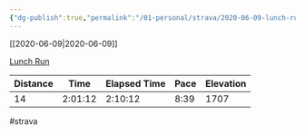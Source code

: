```yaml
---
{"dg-publish":true,"permalink":"/01-personal/strava/2020-06-09-lunch-run/"}
---
```



[[2020-06-09\|2020-06-09]]

[Lunch Run](https://www.strava.com/activities/3590064904)

| Distance | Time    | Elapsed Time | Pace | Elevation |
| -------- | ------- | ------------ | ---- | --------- |
| 14       | 2:01:12 | 2:10:12      | 8:39 | 1707      |




#strava
